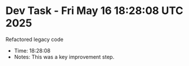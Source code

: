 # Dev Task - Fri May 16 18:28:08 UTC 2025
Refactored legacy code
- Time: 18:28:08
- Notes: This was a key improvement step.
